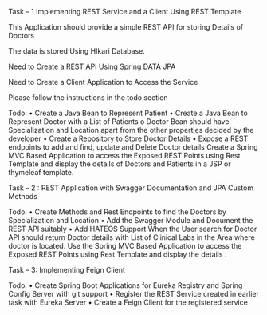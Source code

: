Task – 1 Implementing REST Service and a Client Using REST Template

This Application should provide a simple REST API for storing Details of Doctors 

The data is stored Using HIkari Database. 

Need to Create a REST API Using Spring DATA JPA 

Need to Create a Client Application to Access the Service

Please follow the instructions in the todo section

Todo:
•	Create a Java Bean to Represent Patient
•	Create a Java Bean to Represent Doctor with a List of Patients
o	Doctor Bean should have Specialization and Location apart from the other properties decided by the developer
•	Create a Repository to Store Doctor Details
•	Expose a REST endpoints to add and find, update and Delete Doctor details
Create a Spring MVC Based Application to access the Exposed REST Points using Rest Template and display the details of Doctors and Patients in a JSP or thymeleaf template.


Task – 2  : REST Application with Swagger Documentation and  JPA Custom Methods 


Todo:
•	Create Methods and Rest Endpoints to find the Doctors by Specialization and Location
•	Add the Swagger  Module and Document the REST API suitably
•	Add HATEOS Support When the User search for Doctor API should return Doctor details with List of Clinical Labs in the Area where doctor is located.
Use the Spring MVC Based Application to access the Exposed REST Points using Rest Template and display the details .

Task – 3: Implementing Feign Client
 
Todo:
•	Create  Spring Boot Applications for Eureka Registry and Spring Config Server with git support
•	Register the REST Service created in earlier task with Eureka Server
•	Create a Feign Client for the registered service 


